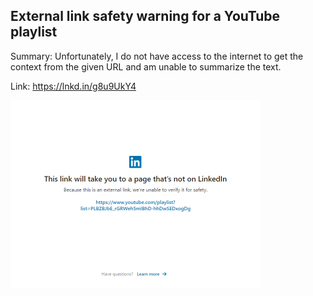 ## External link safety warning for a YouTube playlist
Summary: Unfortunately, I do not have access to the internet to get the context from the given URL and am unable to summarize the text.

Link: https://lnkd.in/g8u9UkY4

<img src="/img/30cfcb55-653d-4a3e-b43c-2b5677026745.png" width="400" />
<br/><br/>
